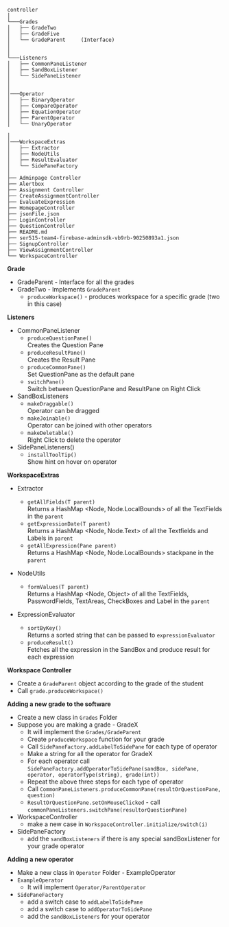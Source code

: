 ```
controller
│
└───Grades
│   ├── GradeTwo
│   ├── GradeFive
│   └── GradeParent     (Interface)
│
│
└───Listeners
│   ├── CommonPaneListener
│   ├── SandBoxListener
│   └── SidePaneListener
│
│
│───Operator
│   ├── BinaryOperator
│   ├── CompareOperator
│   ├── EquationOperator
│   ├── ParentOperator
│   └── UnaryOperator

│
│───WorkspaceExtras
│   ├── Extractor
│   ├── NodeUtils
│   ├── ResultEvaluator
│   └── SidePaneFactory   
│ 
├── Adminpage Controller
├── Alertbox
├── Assignment Controller
├── CreateAssignmentController
├── EvaluateExpression
├── HomepageController
├── jsonFile.json
├── LoginController
├── QuestionController
├── README.md
├── ser515-team4-firebase-adminsdk-vb9rb-90250893a1.json
├── SignupController
├── ViewAssignmentController
└── WorkspaceController
```

**Grade**
* GradeParent - Interface for all the grades
* GradeTwo - Implements `GradeParent`
    * `produceWorkspace()` - produces workspace for a specific grade (two in this case)


**Listeners**
* CommonPaneListener
    * `produceQuestionPane()` 
    <br/>Creates the Question Pane
    * `produceResultPane()` 
    <br/> Creates the Result Pane
    * `produceCommonPane()`
    <br/>Set QuestionPane as the default pane
    * `switchPane()` 
    <br/>Switch between QuestionPane and ResultPane on Right Click
* SandBoxListeners
    * `makeDraggable()`
    <br/> Operator can be dragged
    * `makeJoinable()`
    <br/> Operator can be joined with other operators
    * `makeDeletable()`
    <br/> Right Click to delete the operator
* SidePaneListeners()
    * `installToolTip()`
    <br/> Show hint on hover on operator

**WorkspaceExtras**
* Extractor
    * `getAllFields(T parent)`
    <br/> Returns a HashMap <Node, Node.LocalBounds> of all the TextFields in the `parent`
    * `getExpressionDate(T parent)`
    <br/> Returns a HashMap <Node, Node.Text> of all the Textfields and Labels in `parent`
    * `getAllExpression(Pane parent)`
    <br/> Returns a HashMap <Node, Node.LocalBounds> stackpane in the `parent`
* NodeUtils
    * `formValues(T parent)`
    <br> Returns a HashMap <Node, Object> of all the TextFields, PasswordFields, TextAreas, CheckBoxes and Label in the `parent`

* ExpressionEvaluator
    * `sortByKey()`
    <br/> Returns a sorted string that can be passed to `expressionEvaluator`
    * `produceResult()`
    <br/> Fetches all the expression in the SandBox and produce result for each expression

**Workspace Controller**
* Create a `GradeParent` object according to the grade of the student
* Call `grade.produceWorkspace()`

**Adding a new grade to the software**
 - Create a new class in `Grades` Folder
 - Suppose you are making a grade - GradeX
    - It will implement the `Grades/GradeParent`
    - Create `produceWorkspace` function for your grade
    - Call `SidePaneFactory.addLabelToSidePane` for each type of operator
    - Make a string for all the operator for GradeX
    - For each operator call `SidePaneFactory.addOperatorToSidePane(sandBox, sidePane, operator, operatorType(string), grade(int))`
    - Repeat the above three steps for each type of operator
    - Call `CommonPaneListeners.produceCommonPane(resultOrQuestionPane, question)`
    - `ResultOrQuestionPane.setOnMouseClicked` - call `commonPaneListeners.switchPane(resultorQuestionPane)`
 - WorkspaceController
    - make a new case in `WorkspaceController.initialize/switch(i)`
 - SidePaneFactory
    - add the `sandBoxListeners` if there is any special sandBoxListener for your grade operator

**Adding a new operator**
 - Make a new class in `Operator` Folder - ExampleOperator
 - `ExampleOperator`
    - It will implement `Operator/ParentOperator`
 - `SidePaneFactory`
    - add a switch case to `addLabelToSidePane`
    - add a switch case to `addOperatorToSidePane`
    - add the `sandBoxListeners` for your operator